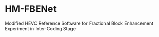 # HM-FBENet
Modified HEVC Reference Software for Fractional Block Enhancement Experiment in Inter-Coding Stage
